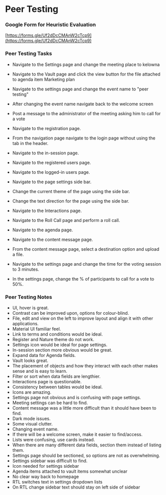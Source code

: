 # Peer Testing

### Google Form for Heuristic Evaluation

[https://forms.gle/Uf2dDcCMAnW2cTcp9](https://forms.gle/Uf2dDcCMAnW2cTcp9)

### Peer Testing Tasks

- Navigate to the Settings page and change the meeting place to kelowna
- Navigate to the Vault page and click the view button for the file attached to agenda item Marketing plan
- Navigate to the settings page and change the event name to "peer testing"
- After changing the event name navigate back to the welcome screen
- Post a message to the administrator of the meeting asking him to call for a vote

- Navigate to the registration page.
- From the navigation page navigate to the login page without using the tab in the header.
- Navigate to the in-session page.
- Navigate to the registered users page.
- Navigate to the logged-in users page.

- Navigate to the page settings side bar.
- Change the current theme of the page using the side bar.
- Change the text direction for the page using the side bar.
- Navigate to the Interactions page.
- Navigate to the Roll Call page and perform a roll call.

- Navigate to the agenda page.
- Navigate to the content message page.
- From the content message page, select a destination option and upload a file.
- Navigate to the settings page and change the time for the voting session to 3 minutes.
- In the settings page, change the % of participants to call for a vote to 50%.

### Peer Testing Notes

- UI, hover is great.
- Contrast can be improved upon, options for colour-blind.
- File, edit and view on the left to improve layout and align it with other applications.
- Material UI familiar feel.
- Link to terms and conditions would be ideal.
- Register and Nature theme do not work.
- Settings icon would be ideal for page settings.
- In-session section more obvious would be great.
- Expand data for Agenda fields.
- Vault looks great.
- The placement of objects and how they interact with each other makes sense and is easy to learn.
- Filter or sort when data fields are lengthier.
- Interactions page is questionable.
- Consistency between tables would be ideal.
- Icons are amazing.
- Settings page not obvious and is confusing with page settings.
- Meeting settings can be hard to find.
- Content message was a little more difficult than it should have been to find.
- Dark mode issues.
- Some visual clutter.
- Changing event name.
- If there will be a welcome screen, make it easier to find/access.
- Lists were confusing, use cards instead.
- When there are many different data fields, section them instead of listing them.
- Settings page should be sectioned, so options are not as overwhelming.
- Settings sidebar was difficult to find.
- Icon needed for settings sidebar
- Agenda items attached to vault items somewhat unclear
- No clear way back to homepage
- RTL switches text in settings dropdown lists
- On RTL change sidebar text should stay on left side of sidebar 
